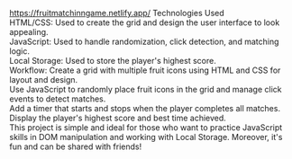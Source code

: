 https://fruitmatchinngame.netlify.app/
Technologies Used<br>
HTML/CSS: Used to create the grid and design the user interface to look appealing.<br>
JavaScript: Used to handle randomization, click detection, and matching logic.<br>
Local Storage: Used to store the player's highest score.<br>
Workflow:
Create a grid with multiple fruit icons using HTML and CSS for layout and design.<br>
Use JavaScript to randomly place fruit icons in the grid and manage click events to detect matches.<br>
Add a timer that starts and stops when the player completes all matches.<br>
Display the player's highest score and best time achieved.<br>
This project is simple and ideal for those who want to practice JavaScript skills in DOM manipulation and working with Local Storage. Moreover, it's fun and can be shared with friends!

